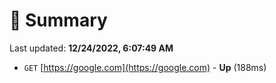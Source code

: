 # 📖 Summary
Last updated: **12/24/2022, 6:07:49 AM**

- `GET` [https://google.com](https://google.com) - **Up** (188ms)
